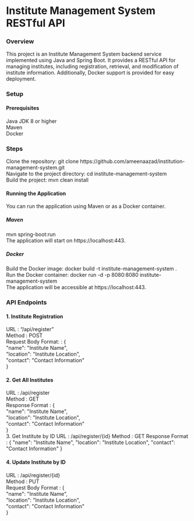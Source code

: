 <h1>Institute Management System RESTful API</h1>

<h3>Overview</h3>
This project is an Institute Management System backend service implemented using Java and Spring Boot. It provides a RESTful API for managing institutes, including registration, retrieval, and modification of institute information. Additionally, Docker support is provided for easy deployment.

<h3>Setup</h3>
<h4>Prerequisites</h4>
Java JDK 8 or higher<br>
Maven<br>
Docker <br>
<h3>Steps</h3>
Clone the repository: git clone https://github.com/ameenaazad/institution-management-system.git<br>
Navigate to the project directory: cd institute-management-system<br>
Build the project: mvn clean install<br>
<h4>Running the Application</h4>
You can run the application using Maven or as a Docker container.<br>
<h5>Maven</h5>
mvn spring-boot:run<br>
The application will start on https://localhost:443.

<h5>Docker</h5>
Build the Docker image: docker build -t institute-management-system .<br>
Run the Docker container: docker run -d -p 8080:8080 institute-management-system<br>
The application will be accessible at https://localhost:443.<br>



<h3>API Endpoints</h3>
<h4>1.	Institute Registration</h4>
URL				: “/api/register”<br>
Method 			: POST<br>
Request Body Format:		: {<br>
  "name": "Institute Name",<br>
  "location": "Institute Location",<br>
  "contact": "Contact Information"<br>
}<br>
<h4>2.	Get All Institutes</h4>
URL				: /api/register<br>
Method				: GET<br>
Response Format		: {<br>
  "name": "Institute Name",<br>
  "location": "Institute Location",<br>
  "contact": "Contact Information"<br>
}<br>
3.	Get Institute by ID
URL				: /api/register/{id}
Method				: GET
Response Format		: {
  "name": "Institute Name",
  "location": "Institute Location",
  "contact": "Contact Information"
}

<h4>4.	Update Institute by ID</h4>
URL				: /api/register/{id}<br>
Method				: PUT<br>
Request Body Format		: {<br>
  "name": "Institute Name",<br>
  "location": "Institute Location",<br>
  "contact": "Contact Information"<br>
}<br>


